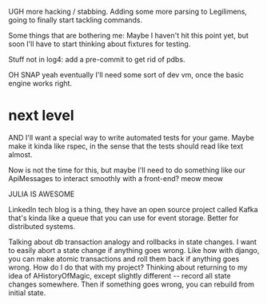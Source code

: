 UGH more hacking / stabbing. Adding some more parsing to Legilimens, going to finally start tackling commands.

Some things that are bothering me: Maybe I haven't hit this point yet, but soon I'll have to start thinking about fixtures for testing.

Stuff not in log4: add a pre-commit to get rid of pdbs.

OH SNAP yeah eventually I'll need some sort of dev vm, once the basic engine works right.
# next level

AND I'll want a special way to write automated tests for your game. Maybe make it kinda like rspec, in the sense that the tests should read like text almost.

Now is not the time for this, but maybe I'll need to do something like our ApiMessages to interact smoothly with a front-end? meow meow

JULIA IS AWESOME

LinkedIn tech blog is a thing, they have an open source project called Kafka that's kinda like a queue that you can use for event storage. Better for distributed systems.

Talking about db transaction analogy and rollbacks in state changes. I want to easily abort a state change if anything goes wrong. Like how with django, you can make atomic transactions and roll them back if anything goes wrong. How do I do that with my project? Thinking about returning to my idea of AHistoryOfMagic, except slightly different -- record all state changes somewhere. Then if something goes wrong, you can rebuild from initial state.